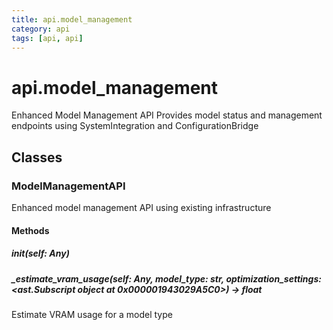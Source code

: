 ```yaml
---
title: api.model_management
category: api
tags: [api, api]
---
```


# api.model_management

Enhanced Model Management API
Provides model status and management endpoints using SystemIntegration and ConfigurationBridge

## Classes

### ModelManagementAPI

Enhanced model management API using existing infrastructure

#### Methods

##### __init__(self: Any)



##### _estimate_vram_usage(self: Any, model_type: str, optimization_settings: <ast.Subscript object at 0x000001943029A5C0>) -> float

Estimate VRAM usage for a model type

